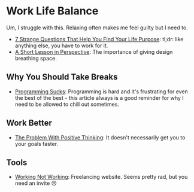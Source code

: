 # Work Life Balance
Um, I struggle with this. Relaxing often makes me feel guilty but I need to.

- [7 Strange Questions That Help You Find Your Life Purpose](http://markmanson.net/life-purpose#aVKTOu:Mjj): tl;dr: like anything else, you have to work for it.
- [A Short Lesson in Perspective](http://www.lindsredding.com/2012/03/11/a-overdue-lesson-in-perspective/): The importance of giving design breathing space.

## Why You Should Take Breaks
- [Programming Sucks](http://stilldrinking.org/programming-sucks): Programming is hard and it's frustrating for even the best of the best - this article always is a good reminder for why I need to be allowed to chill out sometimes.

## Work Better
- [The Problem With Positive Thinking](http://www.nytimes.com/2014/10/26/opinion/sunday/the-problem-with-positive-thinking.html?_r=0): It doesn't necessarily get you to your goals faster.

## Tools
- [Working Not Working](http://workingnotworking.com/): Freelancing website. Seems pretty rad, but you need an invite :cry:
